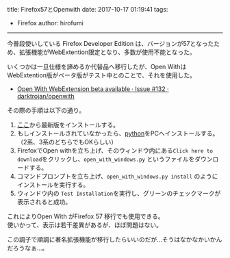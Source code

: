 title: Firefox57とOpenwith
date: 2017-10-17 01:19:41
tags:
- Firefox
author: hirofumi

---
今普段使いしている Firefox Developer Edition は、バージョンが57となったため、拡張機能がWebExtention限定となり、多数が使用不能となった。

いくつかは一旦仕様を諦めるか代替品へ移行したが、Open WithはWebExtention版がベータ版がテスト中とのことで、それを使用した。

-   [Open With WebExtension beta available · Issue #132 · darktrojan/openwith](https://github.com/darktrojan/openwith/issues/132)

その際の手順は以下の通り。

1.  [ここ](https://addons.mozilla.org/en-US/firefox/addon/open-with/versions/beta)から最新版をインストールする。
2.  もしインストールされていなかったら、[python](https://www.python.org/downloads/)をPCへインストールする。（2系、3系のどちらでもOKらしい）
3.  FirefoxでOpen withを立ち上げ、そのウィンドウ内にある`Click here to download`をクリックし、`open_with_windows.py` というファイルをダウンロードする。
4.  コマンドプロンプトを立ち上げ、`open_with_windows.py install` のようにインストールを実行する。
5.  ウィンドウ内の `Test Installation`を実行し、グリーンのチェックマークが表示されると成功。

これによりOpen With がFirefox 57 移行でも使用できる。  
使いかって、表示は若干差異があるが、ほぼ問題はない。

この調子で順調に著名拡張機能が移行したらいいのだが…そうはなかなかいかんだろうなぁ…。